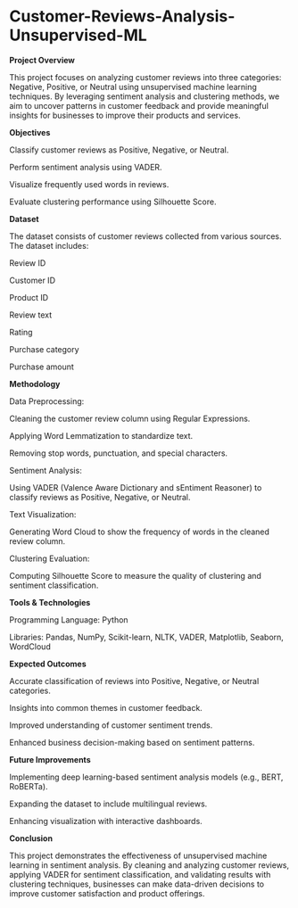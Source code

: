 # Customer-Reviews-Analysis-Unsupervised-ML

**Project Overview**

This project focuses on analyzing customer reviews into three categories: Negative, Positive, or Neutral using unsupervised machine learning techniques. By leveraging sentiment analysis and clustering methods, we aim to uncover patterns in customer feedback and provide meaningful insights for businesses to improve their products and services.

**Objectives**

Classify customer reviews as Positive, Negative, or Neutral.

Perform sentiment analysis using VADER.

Visualize frequently used words in reviews.

Evaluate clustering performance using Silhouette Score.

**Dataset**

The dataset consists of customer reviews collected from various sources. The dataset includes:

Review ID

Customer ID

Product ID

Review text

Rating

Purchase category

Purchase amount

**Methodology**

Data Preprocessing:

Cleaning the customer review column using Regular Expressions.

Applying Word Lemmatization to standardize text.

Removing stop words, punctuation, and special characters.

Sentiment Analysis:

Using VADER (Valence Aware Dictionary and sEntiment Reasoner) to classify reviews as Positive, Negative, or Neutral.

Text Visualization:

Generating Word Cloud to show the frequency of words in the cleaned review column.

Clustering Evaluation:

Computing Silhouette Score to measure the quality of clustering and sentiment classification.

**Tools & Technologies**

Programming Language: Python

Libraries: Pandas, NumPy, Scikit-learn, NLTK, VADER, Matplotlib, Seaborn, WordCloud

**Expected Outcomes**

Accurate classification of reviews into Positive, Negative, or Neutral categories.

Insights into common themes in customer feedback.

Improved understanding of customer sentiment trends.

Enhanced business decision-making based on sentiment patterns.

**Future Improvements**

Implementing deep learning-based sentiment analysis models (e.g., BERT, RoBERTa).

Expanding the dataset to include multilingual reviews.

Enhancing visualization with interactive dashboards.

**Conclusion**

This project demonstrates the effectiveness of unsupervised machine learning in sentiment analysis. By cleaning and analyzing customer reviews, applying VADER for sentiment classification, and validating results with clustering techniques, businesses can make data-driven decisions to improve customer satisfaction and product offerings.
